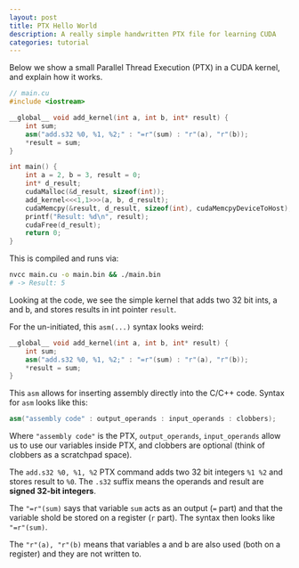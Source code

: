 ```yaml
---
layout: post
title: PTX Hello World
description: A really simple handwritten PTX file for learning CUDA
categories: tutorial
---
```


Below we show a small Parallel Thread Execution (PTX) in a CUDA kernel, and explain how it works.

```c++
// main.cu
#include <iostream>

__global__ void add_kernel(int a, int b, int* result) {
    int sum;
    asm("add.s32 %0, %1, %2;" : "=r"(sum) : "r"(a), "r"(b));
    *result = sum;
}

int main() {
    int a = 2, b = 3, result = 0;
    int* d_result;
    cudaMalloc(&d_result, sizeof(int));
    add_kernel<<<1,1>>>(a, b, d_result);
    cudaMemcpy(&result, d_result, sizeof(int), cudaMemcpyDeviceToHost);
    printf("Result: %d\n", result);
    cudaFree(d_result);
    return 0;
}
```

This is compiled and runs via:

```sh
nvcc main.cu -o main.bin && ./main.bin
# -> Result: 5
```

Looking at the code, we see the simple kernel that adds two 32 bit ints, a and b, and stores results in int pointer `result`. 

For the un-initiated, this `asm(...)` syntax looks weird:

```c++
__global__ void add_kernel(int a, int b, int* result) {
    int sum;
    asm("add.s32 %0, %1, %2;" : "=r"(sum) : "r"(a), "r"(b));
    *result = sum;
}
```

This `asm` allows for inserting assembly directly into the C/C++ code. Syntax for `asm` looks like this:

```c++
asm("assembly code" : output_operands : input_operands : clobbers);
```

Where `"assembly code"` is the PTX, `output_operands`, `input_operands` allow us to use our variables inside PTX, and clobbers are optional (think of clobbers as a scratchpad space).

The `add.s32 %0, %1, %2` PTX command adds two 32 bit integers `%1 %2` and stores result to `%0`. The `.s32` suffix means the operands and result are **signed 32-bit integers**. 

The `"=r"(sum)` says that variable `sum` acts as an output (`=` part) and that the variable shold be stored on a register (`r` part). The syntax then looks like `"=r"(sum)`.

The `"r"(a), "r"(b)` means that variables a and b are also used (both on a register) and they are not written to.